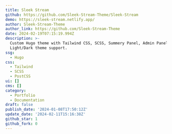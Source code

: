 ```yaml
---
title: Sleek Stream
github: https://github.com/Sleek-Stream-Theme/Sleek-Stream
demo: https://sleek-stream.netlify.app/
author: Sleek-Stream-Theme
author_link: https://github.com/Sleek-Stream-Theme
date: 2024-02-19T07:15:19.994Z
description: >-
  Custom Hugo theme with Tailwind CSS, SCSS, Summery Panel, Admin Panel, and
  Light/Dark theme support.
ssg:
  - Hugo
css:
  - Tailwind
  - SCSS
  - PostCSS
ui: []
cms: []
category:
  - Portfolio
  - Documentation
draft: false
publish_date: '2024-01-08T17:50:12Z'
update_date: '2024-02-11T15:16:38Z'
github_star: 1
github_fork: 0
---
```

